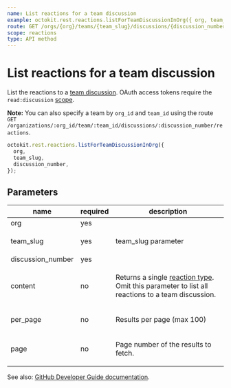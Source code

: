 ```yaml
---
name: List reactions for a team discussion
example: octokit.rest.reactions.listForTeamDiscussionInOrg({ org, team_slug, discussion_number })
route: GET /orgs/{org}/teams/{team_slug}/discussions/{discussion_number}/reactions
scope: reactions
type: API method
---
```


# List reactions for a team discussion

List the reactions to a [team discussion](https://docs.github.com/rest/reference/teams#discussions). OAuth access tokens require the `read:discussion` [scope](https://docs.github.com/apps/building-oauth-apps/understanding-scopes-for-oauth-apps/).

**Note:** You can also specify a team by `org_id` and `team_id` using the route `GET /organizations/:org_id/team/:team_id/discussions/:discussion_number/reactions`.

```js
octokit.rest.reactions.listForTeamDiscussionInOrg({
  org,
  team_slug,
  discussion_number,
});
```

## Parameters

<table>
  <thead>
    <tr>
      <th>name</th>
      <th>required</th>
      <th>description</th>
    </tr>
  </thead>
  <tbody>
    <tr><td>org</td><td>yes</td><td>

</td></tr>
<tr><td>team_slug</td><td>yes</td><td>

team_slug parameter

</td></tr>
<tr><td>discussion_number</td><td>yes</td><td>

</td></tr>
<tr><td>content</td><td>no</td><td>

Returns a single [reaction type](https://docs.github.com/rest/reference/reactions#reaction-types). Omit this parameter to list all reactions to a team discussion.

</td></tr>
<tr><td>per_page</td><td>no</td><td>

Results per page (max 100)

</td></tr>
<tr><td>page</td><td>no</td><td>

Page number of the results to fetch.

</td></tr>
  </tbody>
</table>

See also: [GitHub Developer Guide documentation](https://docs.github.com/rest/reference/reactions#list-reactions-for-a-team-discussion).
